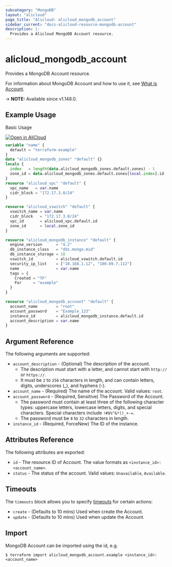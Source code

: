 ```yaml
---
subcategory: "MongoDB"
layout: "alicloud"
page_title: "Alicloud: alicloud_mongodb_account"
sidebar_current: "docs-alicloud-resource-mongodb-account"
description: |-
  Provides a Alicloud MongoDB Account resource.
---
```


# alicloud_mongodb_account

Provides a MongoDB Account resource.

For information about MongoDB Account and how to use it, see [What is Account](https://www.alibabacloud.com/help/en/doc-detail/62154.html).

-> **NOTE:** Available since v1.148.0.

## Example Usage

Basic Usage

<div style="display: block;margin-bottom: 40px;"><div class="oics-button" style="float: right;position: absolute;margin-bottom: 10px;">
  <a href="https://api.aliyun.com/terraform?resource=alicloud_mongodb_account&exampleId=6b410fdc-06af-0ce6-22f7-149630f8a0982c790f03&activeTab=example&spm=docs.r.mongodb_account.0.6b410fdc06&intl_lang=EN_US" target="_blank">
    <img alt="Open in AliCloud" src="https://img.alicdn.com/imgextra/i1/O1CN01hjjqXv1uYUlY56FyX_!!6000000006049-55-tps-254-36.svg" style="max-height: 44px; max-width: 100%;">
  </a>
</div></div>

```terraform
variable "name" {
  default = "terraform-example"
}
data "alicloud_mongodb_zones" "default" {}
locals {
  index   = length(data.alicloud_mongodb_zones.default.zones) - 1
  zone_id = data.alicloud_mongodb_zones.default.zones[local.index].id
}
resource "alicloud_vpc" "default" {
  vpc_name   = var.name
  cidr_block = "172.17.3.0/24"
}

resource "alicloud_vswitch" "default" {
  vswitch_name = var.name
  cidr_block   = "172.17.3.0/24"
  vpc_id       = alicloud_vpc.default.id
  zone_id      = local.zone_id
}

resource "alicloud_mongodb_instance" "default" {
  engine_version      = "4.2"
  db_instance_class   = "dds.mongo.mid"
  db_instance_storage = 10
  vswitch_id          = alicloud_vswitch.default.id
  security_ip_list    = ["10.168.1.12", "100.69.7.112"]
  name                = var.name
  tags = {
    Created = "TF"
    For     = "example"
  }
}

resource "alicloud_mongodb_account" "default" {
  account_name        = "root"
  account_password    = "Example_123"
  instance_id         = alicloud_mongodb_instance.default.id
  account_description = var.name
}
```

## Argument Reference

The following arguments are supported:

* `account_description` - (Optional) The description of the account.
  * The description must start with a letter, and cannot start with `http://` or `https://`.
  * It must be `2` to `256` characters in length, and can contain letters, digits, underscores (_), and hyphens (-).
* `account_name` - (Required) The name of the account. Valid values: `root`.
* `account_password` - (Required, Sensitive) The Password of the Account.
  * The password must contain at least three of the following character types: uppercase letters, lowercase letters, digits, and special characters. Special characters include `!#$%^&*()_+-=`.
  * The password must be `8` to `32` characters in length.
* `instance_id` - (Required, ForceNew) The ID of the instance.

## Attributes Reference

The following attributes are exported:

* `id` - The resource ID of Account. The value formats as `<instance_id>:<account_name>`.
* `status` - The status of the account. Valid values: `Unavailable`, `Available`.

## Timeouts

The `timeouts` block allows you to specify [timeouts](https://www.terraform.io/docs/configuration-0-11/resources.html#timeouts) for certain actions:

* `create` - (Defaults to 10 mins) Used when create the Account.
* `update` - (Defaults to 10 mins) Used when update the Account.

## Import

MongoDB Account can be imported using the id, e.g.

```shell
$ terraform import alicloud_mongodb_account.example <instance_id>:<account_name>
```